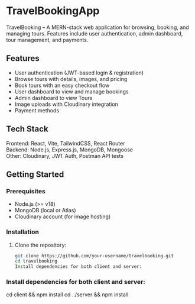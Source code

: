 # TravelBookingApp
TravelBooking – A MERN-stack web application for browsing, booking, and managing tours. Features include user authentication, admin dashboard, tour management, and payments.

## Features

- User authentication (JWT-based login & registration)  
- Browse tours with details, images, and pricing  
- Book tours with an easy checkout flow  
- User dashboard to view and manage bookings  
- Admin dashboard to view Tours
- Image uploads with Cloudinary integration  
- Payment methods 

## Tech Stack

Frontend: React, Vite, TailwindCSS, React Router  
Backend: Node.js, Express.js, MongoDB, Mongoose  
Other: Cloudinary, JWT Auth, Postman API tests  

## Getting Started

### Prerequisites
- Node.js (>= v18)  
- MongoDB (local or Atlas)  
- Cloudinary account (for image hosting)  

### Installation
1. Clone the repository:
   ```bash
   git clone https://github.com/your-username/travelbooking.git
   cd travelbooking
   Install dependencies for both client and server:
### Install dependencies for both client and server:
cd client && npm install
cd ../server && npm install
